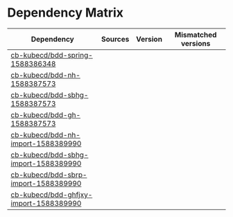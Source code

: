 # Dependency Matrix

Dependency | Sources | Version | Mismatched versions
---------- | ------- | ------- | -------------------
[cb-kubecd/bdd-spring-1588386348](https://github.com/cb-kubecd/bdd-spring-1588386348.git) |  | []() | 
[cb-kubecd/bdd-nh-1588387573](https://github.com/cb-kubecd/bdd-nh-1588387573.git) |  | []() | 
[cb-kubecd/bdd-sbhg-1588387573](https://github.com/cb-kubecd/bdd-sbhg-1588387573.git) |  | []() | 
[cb-kubecd/bdd-gh-1588387573](https://github.com/cb-kubecd/bdd-gh-1588387573.git) |  | []() | 
[cb-kubecd/bdd-nh-import-1588389990](https://github.com/cb-kubecd/bdd-nh-import-1588389990.git) |  | []() | 
[cb-kubecd/bdd-sbhg-import-1588389990](https://github.com/cb-kubecd/bdd-sbhg-import-1588389990.git) |  | []() | 
[cb-kubecd/bdd-sbrp-import-1588389990](https://github.com/cb-kubecd/bdd-sbrp-import-1588389990.git) |  | []() | 
[cb-kubecd/bdd-ghfjxy-import-1588389990](https://github.com/cb-kubecd/bdd-ghfjxy-import-1588389990.git) |  | []() | 
